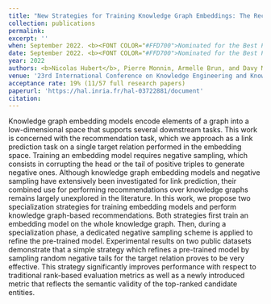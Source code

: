```yaml
---
title: "New Strategies for Training Knowledge Graph Embeddings: The Recommendation Case"
collection: publications
permalink:
excerpt: ''
when: September 2022. <b><FONT COLOR="#FFD700">Nominated for the Best Paper Award.</FONT></b>
date: September 2022. <b><FONT COLOR="#FFD700">Nominated for the Best Paper Award.</FONT></b>
year: 2022
authors: <b>Nicolas Hubert</b>, Pierre Monnin, Armelle Brun, and Davy Monticolo
venue: '23rd International Conference on Knowledge Engineering and Knowledge Management (EKAW)'
acceptance rate: 19% (11/57 full research papers)
paperurl: 'https://hal.inria.fr/hal-03722881/document'
citation:
---
```

Knowledge graph embedding models encode elements of a graph into a low-dimensional space that supports several downstream tasks. This work is concerned with the recommendation task, which we approach as a link prediction task on a single target relation performed in the embedding space. Training an embedding model requires negative sampling, which consists in corrupting the head or the tail of positive triples to generate negative ones. Although knowledge graph embedding models and negative sampling have extensively been investigated for link prediction, their combined use for performing recommendations over knowledge graphs remains largely unexplored in the literature. In this work, we propose two specialization strategies for training embedding models and perform knowledge graph-based recommendations. Both strategies first train an embedding model on the whole knowledge graph. Then, during a specialization phase, a dedicated negative sampling scheme is applied to refine the pre-trained model. Experimental results on two public datasets demonstrate that a simple strategy which refines a pre-trained model by sampling random negative tails for the target relation proves to be very effective. This strategy significantly improves performance with respect to traditional rank-based evaluation metrics as well as a newly introduced metric that reflects the semantic validity of the top-ranked candidate entities.
